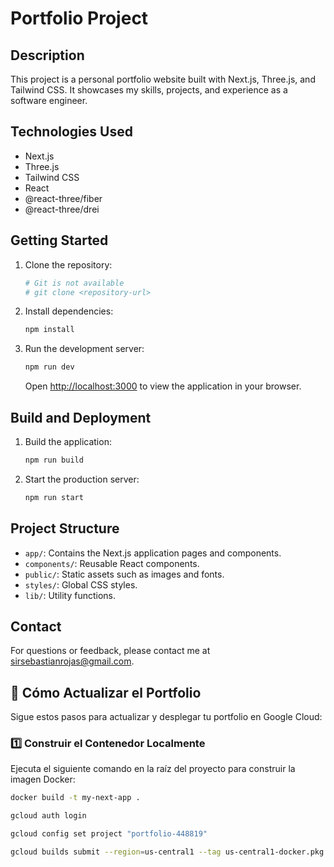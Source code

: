 # Portfolio Project

## Description

This project is a personal portfolio website built with Next.js, Three.js, and Tailwind CSS. It showcases my skills, projects, and experience as a software engineer.

## Technologies Used

-   Next.js
-   Three.js
-   Tailwind CSS
-   React
-   @react-three/fiber
-   @react-three/drei

## Getting Started

1.  Clone the repository:

    ```bash
    # Git is not available
    # git clone <repository-url>
    ```

2.  Install dependencies:

    ```bash
    npm install
    ```

3.  Run the development server:

    ```bash
    npm run dev
    ```

    Open [http://localhost:3000](http://localhost:3000) to view the application in your browser.

## Build and Deployment

1.  Build the application:

    ```bash
    npm run build
    ```

2.  Start the production server:

    ```bash
    npm run start
    ```

## Project Structure

-   `app/`: Contains the Next.js application pages and components.
-   `components/`: Reusable React components.
-   `public/`: Static assets such as images and fonts.
-   `styles/`: Global CSS styles.
-   `lib/`: Utility functions.

## Contact

For questions or feedback, please contact me at [sirsebastianrojas@gmail.com](mailto:sirsebastianrojas@gmail.com).

## 🚀 Cómo Actualizar el Portfolio

Sigue estos pasos para actualizar y desplegar tu portfolio en Google Cloud:

### 1️⃣ Construir el Contenedor Localmente
Ejecuta el siguiente comando en la raíz del proyecto para construir la imagen Docker:
```sh
docker build -t my-next-app .

gcloud auth login

gcloud config set project "portfolio-448819"

gcloud builds submit --region=us-central1 --tag us-central1-docker.pkg.dev/portfolio-448819/my-repo/portfolio-fixed-beta:tag1
